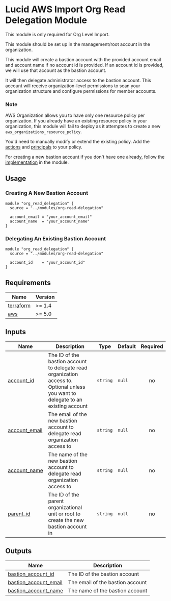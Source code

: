 # Lucid AWS Import Org Read Delegation Module

This module is only required for Org Level Import.

This module should be set up in the management/root account in the organization. 

This module will create a bastion account with the provided account email and account name if no account id is provided. If an account id is provided, we will use that account as the bastion account.

It will then delegate administrator access to the bastion account. This account will receive organization-level permissions to scan your organization structure and configure permissions for member accounts.

### Note
AWS Organization allows you to have only one resource policy per organization. If you already have an existing resource policy in your organization, this module will fail to deploy as it attemptes to create a new `aws_organizations_resource_policy`. 

You'd need to manually modify or extend the existing policy. Add the [actions](main.tf#L18) and [principals](main.tf#L29) to your policy.

For creating a new bastion account if you don't have one already, follow the [implementation](main.tf#L7) in the module.

## Usage

### Creating A New Bastion Account

```hcl
module "org_read_delegation" {
  source = "../modules/org-read-delegation"

  account_email = "your_account_email"
  account_name  = "your_account_name"
}
```

### Delegating An Existing Bastion Account

```hcl
module "org_read_delegation" {
  source = "../modules/org-read-delegation"

  account_id    = "your_account_id"
}
```

## Requirements

| Name | Version |
|------|---------|
| <a name="requirement_terraform"></a> [terraform](#requirement\_terraform) | >= 1.4 |
| <a name="requirement_aws"></a> [aws](#requirement\_aws) | >= 5.0 |

## Inputs

| Name | Description | Type | Default | Required |
|------|-------------|------|---------|:--------:|
| <a name="input_account_id"></a> [account\_id](#input\_account\_id) | The ID of the bastion account to delegate read organization access to. Optional unless you want to delegate to an existing account | `string` | `null` | no |
| <a name="input_account_email"></a> [account\_email](#input\_account\_email) | The email of the new bastion account to delegate read organization access to | `string` | `null` | no |
| <a name="input_account_name"></a> [account\_name](#input\_account\_name) | The name of the new bastion account to delegate read organization access to | `string` | `null` | no |
| <a name="input_parent_id"></a> [parent\_id](#input\_parent\_id) | The ID of the parent organizational unit or root to create the new bastion account in | `string` | `null` | no |

## Outputs

| Name | Description |
|------|-------------|
| <a name="output_bastion_account_id"></a> [bastion\_account\_id](#output\_bastion\_account\_id) | The ID of the bastion account |
| <a name="output_bastion_account_email"></a> [bastion\_account\_email](#output\_bastion\_account\_email) | The email of the bastion account |
| <a name="output_bastion_account_name"></a> [bastion\_account\_name](#output\_bastion\_account\_name) | The name of the bastion account |
